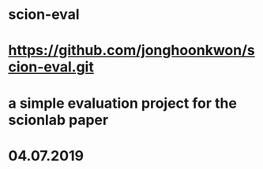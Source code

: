 # scion-eval
# https://github.com/jonghoonkwon/scion-eval.git
#
# a simple evaluation project for the scionlab paper
#
# 04.07.2019
